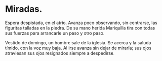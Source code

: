 # Miradas.

Espera despistada, en el atrio. Avanza poco observando, sin centrarse, las figuritas talladas en la piedra. De su mano herida Mariquilla tira con todas sus fuerzas para arrancarle un paso y otro paso. 

Vestido de domingo, un hombre sale de la iglesia. Se acerca y la saluda tímido, con la voz muy baja. Al irse avanza sin dejar de mirarla; sus ojos atraviesan sus ojos resignados siempre a despedirse.
